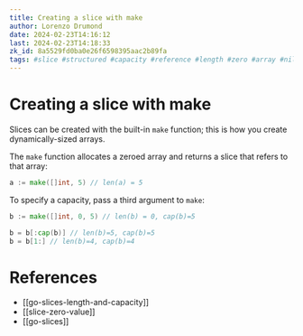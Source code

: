 ```yaml
---
title: Creating a slice with make
author: Lorenzo Drumond
date: 2024-02-23T14:16:12
last: 2024-02-23T14:18:33
zk_id: 8a5529fd0ba0e26f6598395aac2b89fa
tags: #slice #structured #capacity #reference #length #zero #array #nil #make #data #golang #create #type
---
```



# Creating a slice with make
Slices can be created with the built-in `make` function; this is how you create dynamically-sized arrays.

The `make` function allocates a zeroed array and returns a slice that refers to that array:
```go
a := make([]int, 5) // len(a) = 5
```

To specify a capacity, pass a third argument to `make`:
```go
b := make([]int, 0, 5) // len(b) = 0, cap(b)=5

b = b[:cap(b)] // len(b)=5, cap(b)=5
b = b[1:] // len(b)=4, cap(b)=4
```

# References
- [[go-slices-length-and-capacity]]
- [[slice-zero-value]]
- [[go-slices]]
